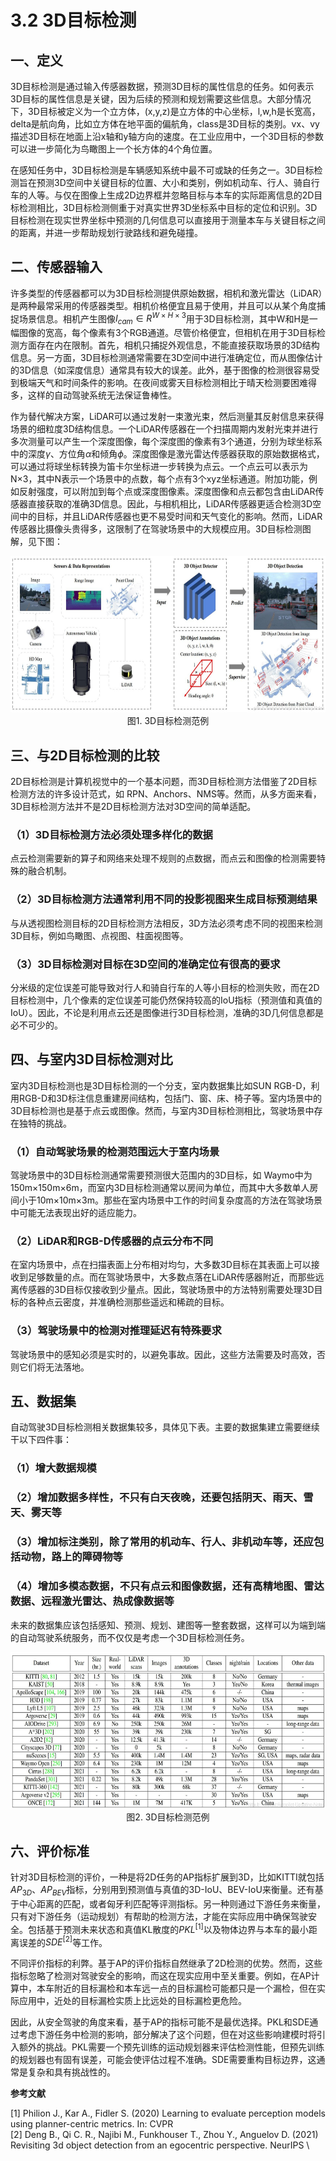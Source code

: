 # 3.2 3D目标检测

## 一、定义

3D目标检测是通过输入传感器数据，预测3D目标的属性信息的任务。如何表示3D目标的属性信息是关键，因为后续的预测和规划需要这些信息。大部分情况下，3D目标被定义为一个立方体，(x,y,z)是立方体的中心坐标，l,w,h是长宽高，delta是航向角，比如立方体在地平面的偏航角，class是3D目标的类别。vx、vy描述3D目标在地面上沿x轴和y轴方向的速度。在工业应用中，一个3D目标的参数可以进一步简化为鸟瞰图上一个长方体的4个角位置。

在感知任务中，3D目标检测是车辆感知系统中最不可或缺的任务之一。3D目标检测旨在预测3D空间中关键目标的位置、大小和类别，例如机动车、行人、骑自行车的人等。与仅在图像上生成2D边界框并忽略目标与本车的实际距离信息的2D目标检测相比，3D目标检测侧重于对真实世界3D坐标系中目标的定位和识别。3D目标检测在现实世界坐标中预测的几何信息可以直接用于测量本车与关键目标之间的距离，并进一步帮助规划行驶路线和避免碰撞。

## 二、传感器输入

许多类型的传感器都可以为3D目标检测提供原始数据，相机和激光雷达（LiDAR）是两种最常采用的传感器类型。相机价格便宜且易于使用，并且可以从某个角度捕捉场景信息。相机产生图像$I_{cam}\in{R^{W×H×3}}$用于3D目标检测，其中W和H是一幅图像的宽高，每个像素有3个RGB通道。尽管价格便宜，但相机在用于3D目标检测方面存在内在限制。首先，相机只捕捉外观信息，不能直接获取场景的3D结构信息。另一方面，3D目标检测通常需要在3D空间中进行准确定位，而从图像估计的3D信息（如深度信息）通常具有较大的误差。此外，基于图像的检测很容易受到极端天气和时间条件的影响。在夜间或雾天目标检测相比于晴天检测要困难得多，这样的自动驾驶系统无法保证鲁棒性。

作为替代解决方案，LiDAR可以通过发射一束激光束，然后测量其反射信息来获得场景的细粒度3D结构信息。一个LiDAR传感器在一个扫描周期内发射光束并进行多次测量可以产生一个深度图像，每个深度图的像素有3个通道，分别为球坐标系中的深度$\gamma$、方位角$\alpha$和倾角$\phi$。深度图像是激光雷达传感器获取的原始数据格式，可以通过将球坐标转换为笛卡尔坐标进一步转换为点云。一个点云可以表示为N×3，其中N表示一个场景中的点数，每个点有3个xyz坐标通道。附加功能，例如反射强度，可以附加到每个点或深度图像素。深度图像和点云都包含由LiDAR传感器直接获取的准确3D信息。因此，与相机相比，LiDAR传感器更适合检测3D空间中的目标，并且LiDAR传感器也更不易受时间和天气变化的影响。然而，LiDAR传感器比摄像头贵得多，这限制了在驾驶场景中的大规模应用。3D目标检测图解，见下图：

<div align=center>
<img src="./imgs/3.2.1.jpg" width="600" height="250">
</div>
<div align=center> 图1. 3D目标检测范例 </div>

## 三、与2D目标检测的比较

2D目标检测是计算机视觉中的一个基本问题，而3D目标检测方法借鉴了2D目标检测方法的许多设计范式，如 RPN、Anchors、NMS等。然而，从多方面来看，3D目标检测方法并不是2D目标检测方法对3D空间的简单适配。

### （1）3D目标检测方法必须处理多样化的数据

点云检测需要新的算子和网络来处理不规则的点数据，而点云和图像的检测需要特殊的融合机制。

### （2）3D目标检测方法通常利用不同的投影视图来生成目标预测结果

与从透视图检测目标的2D目标检测方法相反，3D方法必须考虑不同的视图来检测3D目标，例如鸟瞰图、点视图、柱面视图等。

### （3）3D目标检测对目标在3D空间的准确定位有很高的要求

分米级的定位误差可能导致对行人和骑自行车的人等小目标的检测失败，而在2D目标检测中，几个像素的定位误差可能仍然保持较高的IoU指标（预测值和真值的IoU）。因此，不论是利用点云还是图像进行3D目标检测，准确的3D几何信息都是必不可少的。

## 四、与室内3D目标检测对比

室内3D目标检测也是3D目标检测的一个分支，室内数据集比如SUN RGB-D，利用RGB-D和3D标注信息重建房间结构，包括门、窗、床、椅子等。室内场景中的3D目标检测也是基于点云或图像。然而，与室内3D目标检测相比，驾驶场景中存在独特的挑战。

### （1）自动驾驶场景的检测范围远大于室内场景

驾驶场景中的3D目标检测通常需要预测很大范围内的3D目标，如 Waymo中为150m×150m×6m，而室内3D目标检测通常以房间为单位，而其中大多数单人房间小于10m×10m×3m。那些在室内场景中工作的时间复杂度高的方法在驾驶场景中可能无法表现出好的适应能力。

### （2）LiDAR和RGB-D传感器的点云分布不同

在室内场景中，点在扫描表面上分布相对均匀，大多数3D目标在其表面上可以接收到足够数量的点。而在驾驶场景中，大多数点落在LiDAR传感器附近，而那些远离传感器的3D目标仅接收到少量点。因此，驾驶场景中的方法特别需要处理3D目标的各种点云密度，并准确检测那些遥远和稀疏的目标。

### （3）驾驶场景中的检测对推理延迟有特殊要求

驾驶场景中的感知必须是实时的，以避免事故。因此，这些方法需要及时高效，否则它们将无法落地。

## 五、数据集

自动驾驶3D目标检测相关数据集较多，具体见下表。主要的数据集建立需要继续干以下四件事：

### （1）增大数据规模

### （2）增加数据多样性，不只有白天夜晚，还要包括阴天、雨天、雪天、雾天等

### （3）增加标注类别，除了常用的机动车、行人、非机动车等，还应包括动物，路上的障碍物等

### （4）增加多模态数据，不只有点云和图像数据，还有高精地图、雷达数据、远程激光雷达、热成像数据等

未来的数据集应该包括感知、预测、规划、建图等一整套数据，这样可以为端到端的自动驾驶系统服务，而不仅仅是考虑一个3D目标检测任务。

<div align=center>
<img src="./imgs/3.2.2.jpg" width="600" height="250">
</div>
<div align=center> 图2. 3D目标检测范例 </div>

## 六、评价标准

针对3D目标检测的评价，一种是将2D任务的AP指标扩展到3D，比如KITTI就包括 $AP_{3D}$、$AP_{BEV}$指标，分别用到预测值与真值的3D-IoU、BEV-IoU来衡量。还有基于中心距离的匹配，或者匈牙利匹配等评测指标。另一种则通过下游任务来衡量，只有对下游任务（运动规划）有帮助的检测方法，才能在实际应用中确保驾驶安全。包括基于预测未来状态和真值KL散度的$PKL^{[1]}$以及物体边界与本车的最小距离误差的$SDE^{[2]}$等工作。

不同评价指标的利弊。基于AP的评价指标自然继承了2D检测的优势。然而，这些指标忽略了检测对驾驶安全的影响，而这在现实应用中至关重要。例如，在AP计算中，本车附近的目标漏检和本车远一点的目标漏检可能都只是一个漏检，但在实际应用中，近处的目标漏检实质上比远处的目标漏检更危险。

因此，从安全驾驶的角度来看，基于AP的指标可能不是最优选择。PKL和SDE通过考虑下游任务中检测的影响，部分解决了这个问题，但在对这些影响建模时将引入额外的挑战。PKL需要一个预先训练的运动规划器来评估检测性能，但预先训练的规划器也有固有误差，可能会使评估过程不准确。SDE需要重构目标边界，这通常是复杂和具有挑战性的。


**参考文献**

[1] Philion J., Kar A., Fidler S. (2020) Learning to evaluate perception models using
planner-centric metrics. In: CVPR \
[2] Deng B., Qi C. R., Najibi M., Funkhouser T., Zhou Y., Anguelov D. (2021) Revisiting
3d object detection from an egocentric perspective. NeurIPS \




